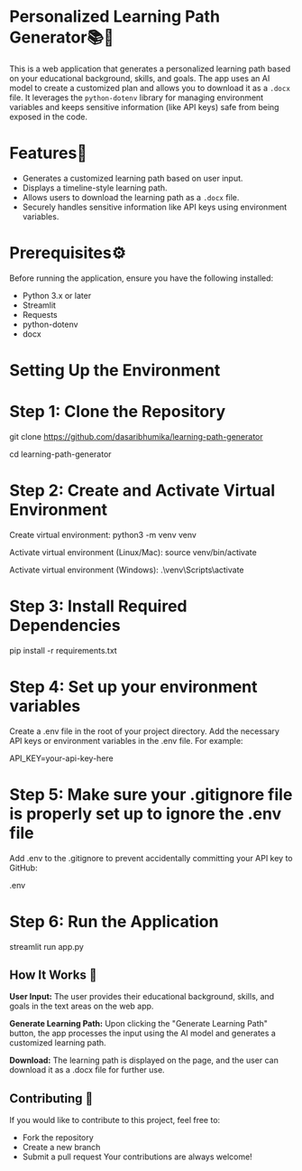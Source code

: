 # Personalized Learning Path Generator📚🚀

This is a web application that generates a personalized learning path based on your educational background, skills, and goals. The app uses an AI model to create a customized plan and allows you to download it as a `.docx` file. It leverages the `python-dotenv` library for managing environment variables and keeps sensitive information (like API keys) safe from being exposed in the code.

# Features🌟
- Generates a customized learning path based on user input.
- Displays a timeline-style learning path.
- Allows users to download the learning path as a `.docx` file.
- Securely handles sensitive information like API keys using environment variables.

# Prerequisites⚙️

Before running the application, ensure you have the following installed:
- Python 3.x or later
- Streamlit
- Requests
- python-dotenv
- docx

# Setting Up the Environment 
# Step 1: Clone the Repository
git clone https://github.com/dasaribhumika/learning-path-generator

cd learning-path-generator

# Step 2: Create and Activate Virtual Environment
Create virtual environment:
python3 -m venv venv

Activate virtual environment (Linux/Mac):
source venv/bin/activate

Activate virtual environment (Windows):
.\venv\Scripts\activate

# Step 3: Install Required Dependencies
pip install -r requirements.txt

# Step 4: Set up your environment variables
Create a .env file in the root of your project directory.
Add the necessary API keys or environment variables in the .env file. For example:

API_KEY=your-api-key-here


# Step 5: Make sure your .gitignore file is properly set up to ignore the .env file
Add .env to the .gitignore to prevent accidentally committing your API key to GitHub:

.env

# Step 6: Run the Application
streamlit run app.py

## How It Works 🤖
**User Input:** The user provides their educational background, skills, and goals in the text areas on the web app.

**Generate Learning Path:** Upon clicking the "Generate Learning Path" button, the app processes the input using the AI model and generates a customized learning path.

**Download:** The learning path is displayed on the page, and the user can download it as a .docx file for further use.

## Contributing 🤝
If you would like to contribute to this project, feel free to:

- Fork the repository
- Create a new branch
- Submit a pull request
Your contributions are always welcome!
